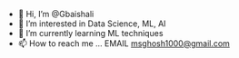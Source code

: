 - 👋 Hi, I’m @Gbaishali
- 👀 I’m interested in Data Science, ML, AI
- 🌱 I’m currently learning ML techniques
- 📫 How to reach me ... EMAIL msghosh1000@gmail.com

<!---
Gbaishali/Gbaishali is a ✨ special ✨ repository because its `README.md` (this file) appears on your GitHub profile.
You can click the Preview link to take a look at your changes.
--->
